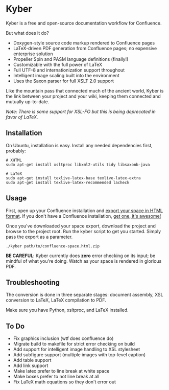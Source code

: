 Kyber
=====

Kyber is a free and open-source documentation workflow for
Confluence.

But what does it do?

* Doxygen-style source code markup rendered to Confluence pages
* LaTeX-driven PDF generation from Confluence pages; no expensive enterprise solution
* Propeller Spin and PASM language definitions (finally!)
* Customizable with the full power of LaTeX
* Full UTF-8 and internationization support throughout
* Intelligent image scaling built into the environment
* Uses the Saxon parser for full XSLT 2.0 support

Like the mountain pass that connected much of the ancient world, Kyber is
the link between your project and your wiki, keeping them connected and
mutually up-to-date.

*Note: There is some support for XSL-FO but this is being deprecated in favor of LaTeX.*

## Installation

On Ubuntu, installation is easy. Install any needed dependencies first, probably:

    # XHTML
    sudo apt-get install xsltproc libxml2-utils tidy libsaxonb-java

    # LaTeX
    sudo apt-get install texlive-latex-base texlive-latex-extra
    sudo apt-get install texlive-latex-recommended lacheck

## Usage

First, open up your Confluence installation and [export your space in HTML format](https://confluence.atlassian.com/display/DOC/Exporting+Confluence+Pages+and+Spaces+to+HTML).
If you don't have a Confluence installation, [get one, it's awesome!](https://www.atlassian.com/software/confluence)

Once you've downloaded your space export, download the project and browse to the project root. Run the kyber script to get you started. Simply
pass the export as a parameter.

    ./kyber path/to/confluence-space.html.zip

**BE CAREFUL**: Kyber currently does **zero** error checking on its input; be mindful of what you're doing.
Watch as your space is rendered in glorious PDF.

## Troubleshooting

The conversion is done in three separate stages: document assembly, XSL conversion to LaTeX, LaTeX compilation to PDF.

Make sure you have Python, xsltproc, and LaTeX installed.

## To Do

 * Fix graphics inclusion (wtf does confluence do)
 * Migrate build to makefile for strict error checking on build
 * Add support for intelligent image handling to XSL stylesheet
 * Add subfigure support (multiple images with top-level caption)
 * Add table support
 * Add link support
 * Make latex prefer to line break at white space
 * Make boxes prefer to not line break at all
 * Fix LaTeX math equations so they don't error out
